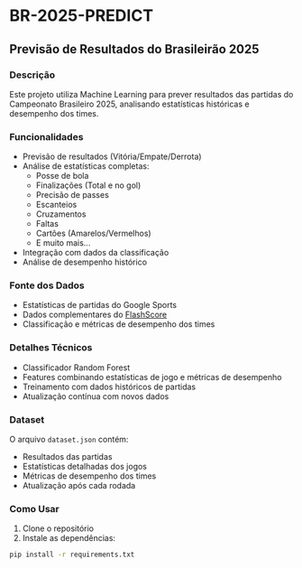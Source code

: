 # BR-2025-PREDICT

## Previsão de Resultados do Brasileirão 2025

### Descrição
Este projeto utiliza Machine Learning para prever resultados das partidas do Campeonato Brasileiro 2025, analisando estatísticas históricas e desempenho dos times.

### Funcionalidades
- Previsão de resultados (Vitória/Empate/Derrota)
- Análise de estatísticas completas:
  - Posse de bola
  - Finalizações (Total e no gol)
  - Precisão de passes
  - Escanteios
  - Cruzamentos
  - Faltas
  - Cartões (Amarelos/Vermelhos)
  - E muito mais...
- Integração com dados da classificação
- Análise de desempenho histórico

### Fonte dos Dados
- Estatísticas de partidas do Google Sports
- Dados complementares do [FlashScore](https://www.flashscore.com.br)
- Classificação e métricas de desempenho dos times

### Detalhes Técnicos
- Classificador Random Forest
- Features combinando estatísticas de jogo e métricas de desempenho
- Treinamento com dados históricos de partidas
- Atualização contínua com novos dados

### Dataset
O arquivo `dataset.json` contém:
- Resultados das partidas
- Estatísticas detalhadas dos jogos
- Métricas de desempenho dos times
- Atualização após cada rodada

### Como Usar
1. Clone o repositório
2. Instale as dependências:
```bash
pip install -r requirements.txt

